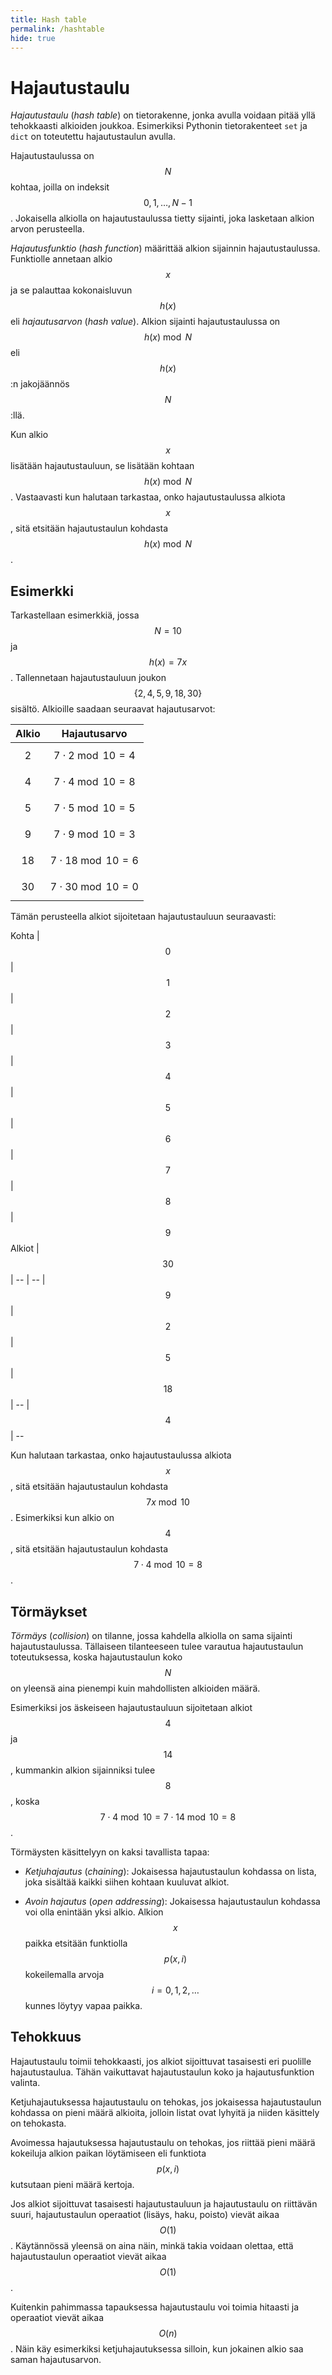 ```yaml
---
title: Hash table
permalink: /hashtable
hide: true
---
```

    
# Hajautustaulu

_Hajautustaulu_ (_hash table_) on tietorakenne, jonka avulla voidaan pitää yllä tehokkaasti alkioiden joukkoa. Esimerkiksi Pythonin tietorakenteet `set` ja `dict` on toteutettu hajautustaulun avulla.

Hajautustaulussa on $$N$$ kohtaa, joilla on indeksit $$0,1,\dots,N-1$$. Jokaisella alkiolla on hajautustaulussa tietty sijainti, joka lasketaan alkion arvon perusteella.

_Hajautusfunktio_ (_hash function_) määrittää alkion sijainnin hajautustaulussa. Funktiolle annetaan alkio $$x$$ ja se palauttaa kokonaisluvun $$h(x)$$ eli _hajautusarvon_ (_hash value_). Alkion sijainti hajautustaulussa on $$h(x) \bmod N$$ eli $$h(x)$$:n jakojäännös $$N$$:llä.

Kun alkio $$x$$ lisätään hajautustauluun, se lisätään kohtaan $$h(x) \bmod N$$. Vastaavasti kun halutaan tarkastaa, onko hajautustaulussa alkiota $$x$$, sitä etsitään hajautustaulun kohdasta $$h(x) \bmod N$$.

## Esimerkki

Tarkastellaan esimerkkiä, jossa $$N=10$$ ja $$h(x)=7x$$. Tallennetaan hajautustauluun joukon $$\{2,4,5,9,18,30\}$$ sisältö. Alkioille saadaan seuraavat hajautusarvot:

Alkio | Hajautusarvo
-- | --
$$2$$ | $$7 \cdot 2 \bmod 10 = 4$$
$$4$$ | $$7 \cdot 4 \bmod 10 = 8$$
$$5$$ | $$7 \cdot 5 \bmod 10 = 5$$
$$9$$ | $$7 \cdot 9 \bmod 10 = 3$$
$$18$$ | $$7 \cdot 18 \bmod 10 = 6$$
$$30$$ | $$7 \cdot 30 \bmod 10 = 0$$

Tämän perusteella alkiot sijoitetaan hajautustauluun seuraavasti:

Kohta | $$0$$ | $$1$$ | $$2$$ | $$3$$ | $$4$$ | $$5$$ | $$6$$ | $$7$$ | $$8$$ | $$9$$
Alkiot | $$30$$ | -- | -- | $$9$$ | $$2$$ | $$5$$ | $$18$$ | -- | $$4$$ | --

Kun halutaan tarkastaa, onko hajautustaulussa alkiota $$x$$, sitä etsitään hajautustaulun kohdasta $$7x \bmod 10$$. Esimerkiksi kun alkio on $$4$$, sitä etsitään hajautustaulun kohdasta $$7 \cdot 4 \bmod 10 = 8$$.

## Törmäykset

_Törmäys_ (_collision_) on tilanne, jossa kahdella alkiolla on sama sijainti hajautustaulussa. Tällaiseen tilanteeseen tulee varautua hajautustaulun toteutuksessa, koska hajautustaulun koko $$N$$ on yleensä aina pienempi kuin mahdollisten alkioiden määrä.

Esimerkiksi jos äskeiseen hajautustauluun sijoitetaan alkiot $$4$$ ja $$14$$, kummankin alkion sijainniksi tulee $$8$$, koska $$7 \cdot 4 \bmod 10 = 7 \cdot 14 \bmod 10 = 8$$.

Törmäysten käsittelyyn on kaksi tavallista tapaa:

* _Ketjuhajautus_ (_chaining_): Jokaisessa hajautustaulun kohdassa on lista, joka sisältää kaikki siihen kohtaan kuuluvat alkiot.

* _Avoin hajautus_ (_open addressing_): Jokaisessa hajautustaulun kohdassa voi olla enintään yksi alkio. Alkion $$x$$ paikka etsitään funktiolla $$p(x,i)$$ kokeilemalla arvoja $$i=0,1,2,\dots$$ kunnes löytyy vapaa paikka.

## Tehokkuus

Hajautustaulu toimii tehokkaasti, jos alkiot sijoittuvat tasaisesti eri puolille hajautustaulua. Tähän vaikuttavat hajautustaulun koko ja hajautusfunktion valinta.

Ketjuhajautuksessa hajautustaulu on tehokas, jos jokaisessa hajautustaulun kohdassa on pieni määrä alkioita, jolloin listat ovat lyhyitä ja niiden käsittely on tehokasta.

Avoimessa hajautuksessa hajautustaulu on tehokas, jos riittää pieni määrä kokeiluja alkion paikan löytämiseen eli funktiota $$p(x,i)$$ kutsutaan pieni määrä kertoja.

Jos alkiot sijoittuvat tasaisesti hajautustauluun ja hajautustaulu on riittävän suuri, hajautustaulun operaatiot (lisäys, haku, poisto) vievät aikaa $$O(1)$$. Käytännössä yleensä on aina näin, minkä takia voidaan olettaa, että hajautustaulun operaatiot vievät aikaa $$O(1)$$.

Kuitenkin pahimmassa tapauksessa hajautustaulu voi toimia hitaasti ja operaatiot vievät aikaa $$O(n)$$. Näin käy esimerkiksi ketjuhajautuksessa silloin, kun jokainen alkio saa saman hajautusarvon.
